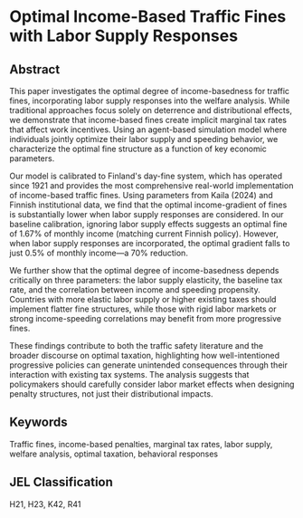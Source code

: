 # Optimal Income-Based Traffic Fines with Labor Supply Responses

## Abstract

This paper investigates the optimal degree of income-basedness for traffic fines, incorporating labor supply responses into the welfare analysis. While traditional approaches focus solely on deterrence and distributional effects, we demonstrate that income-based fines create implicit marginal tax rates that affect work incentives. Using an agent-based simulation model where individuals jointly optimize their labor supply and speeding behavior, we characterize the optimal fine structure as a function of key economic parameters.

Our model is calibrated to Finland's day-fine system, which has operated since 1921 and provides the most comprehensive real-world implementation of income-based traffic fines. Using parameters from Kaila (2024) and Finnish institutional data, we find that the optimal income-gradient of fines is substantially lower when labor supply responses are considered. In our baseline calibration, ignoring labor supply effects suggests an optimal fine of 1.67% of monthly income (matching current Finnish policy). However, when labor supply responses are incorporated, the optimal gradient falls to just 0.5% of monthly income—a 70% reduction.

We further show that the optimal degree of income-basedness depends critically on three parameters: the labor supply elasticity, the baseline tax rate, and the correlation between income and speeding propensity. Countries with more elastic labor supply or higher existing taxes should implement flatter fine structures, while those with rigid labor markets or strong income-speeding correlations may benefit from more progressive fines.

These findings contribute to both the traffic safety literature and the broader discourse on optimal taxation, highlighting how well-intentioned progressive policies can generate unintended consequences through their interaction with existing tax systems. The analysis suggests that policymakers should carefully consider labor market effects when designing penalty structures, not just their distributional impacts.

## Keywords

Traffic fines, income-based penalties, marginal tax rates, labor supply, welfare analysis, optimal taxation, behavioral responses

## JEL Classification

H21, H23, K42, R41